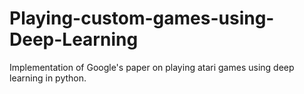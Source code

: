 # Playing-custom-games-using-Deep-Learning
Implementation of Google's paper on playing atari games using deep learning in python.
 
